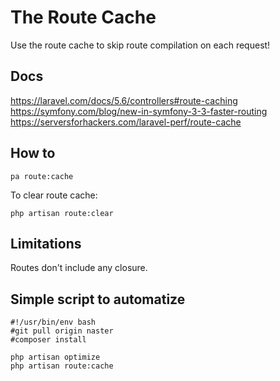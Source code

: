 # The Route Cache
Use the route cache to skip route compilation on each request!

## Docs
https://laravel.com/docs/5.6/controllers#route-caching
https://symfony.com/blog/new-in-symfony-3-3-faster-routing
https://serversforhackers.com/laravel-perf/route-cache

## How to
````
pa route:cache
````
To clear route cache:
````
php artisan route:clear
````
## Limitations
Routes don't include any closure.

 
## Simple script to automatize 
````
#!/usr/bin/env bash
#git pull origin naster
#composer install

php artisan optimize
php artisan route:cache
````